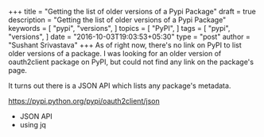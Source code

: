 +++
title = "Getting the list of older versions of a Pypi Package"
draft = true
description = "Getting the list of older versions of a Pypi Package"
keywords = [
  "pypi",
  "versions",
]
topics = [
  "PyPI",
]
tags = [
  "pypi",
  "versions",
]
date = "2016-10-03T19:03:53+05:30"
type = "post"
author = "Sushant Srivastava"
 +++
As of right now, there's no link on PyPI to list older versions of a package.
I was looking for an older version of oauth2client package on PyPI, but could not find
any link on the package's page.

It turns out there is a JSON API which lists any package's metadata.

https://pypi.python.org/pypi/oauth2client/json
* JSON API
* using jq
